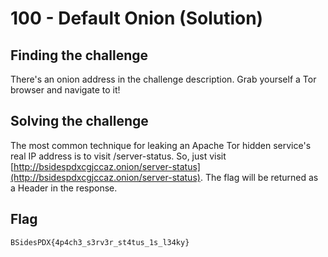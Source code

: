# 100 - Default Onion (Solution)

## Finding the challenge

There's an onion address in the challenge description. Grab yourself a Tor browser and navigate to it!

## Solving the challenge

The most common technique for leaking an Apache Tor hidden service's real IP address is to visit /server-status. So, just visit [http://bsidespdxcgjccaz.onion/server-status](http://bsidespdxcgjccaz.onion/server-status). The flag will be returned as a Header in the response.

## Flag
`BSidesPDX{4p4ch3_s3rv3r_st4tus_1s_l34ky}`